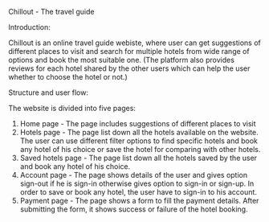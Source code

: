 Chillout - The travel guide

Introduction:

Chillout is an online travel guide webiste, where user can get suggestions of different places to visit and search for multiple hotels from wide range of options and book the most suitable one. (The platform also provides reviews for each hotel shared by the other users which can help the user whether to choose the hotel or not.)

Structure and user flow:

The website is divided into five pages:
1. Home page - The page includes suggestions of different places to visit
2. Hotels page - The page list down all the hotels available on the website. The user can use different filter options to find specific hotels and book any hotel of his choice or save the hotel for comparing with other hotels.
3. Saved hotels page - The page list down all the hotels saved by the user and book any hotel of his choice.
4. Account page - The page shows details of the user and gives option sign-out if he is sign-in otherwise gives option to sign-in or sign-up. In order to save or book any hotel, the user have to sign-in to his account. 
5. Payment page - The page shows a form to fill the payment details. After submitting the form, it shows success or failure of the hotel booking.
